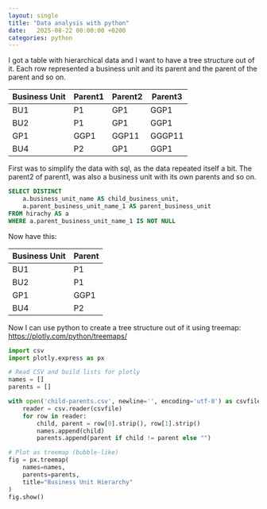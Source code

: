 ```yaml
---
layout: single
title: "Data analysis with python"
date:   2025-08-22 00:00:00 +0200
categories: python
---
```


I got a table with hierarchical data and I want to have a tree structure out of it.
Each row represented a business unit and its parent and the parent of the parent and so on.

| Business Unit | Parent1 | Parent2 | Parent3 |
|---------------|---------|---------|---------|
| BU1           | P1      | GP1     | GGP1    |
| BU2           | P1      | GP1     | GGP1    |
| GP1           | GGP1    | GGP11   | GGGP11  |
| BU4           | P2      | GP1     | GGP1    |


First was to simplify the data with sql, as the data repeated itself a bit. 
The parent2 of parent1, was also a business unit with its own parents and so on.

```sql
SELECT DISTINCT
    a.business_unit_name AS child_business_unit,
    a.parent_business_unit_name_1 AS parent_business_unit
FROM hirachy AS a
WHERE a.parent_business_unit_name_1 IS NOT NULL

```
Now  have this:

| Business Unit | Parent  |
|---------------|---------|
| BU1           | P1      |
| BU2           | P1      |
| GP1           | GGP1    |
| BU4           | P2      |

Now I can use python to create a tree structure out of it using treemap: https://plotly.com/python/treemaps/

```python
import csv
import plotly.express as px

# Read CSV and build lists for plotly
names = []
parents = []

with open('child-parents.csv', newline='', encoding='utf-8') as csvfile:
    reader = csv.reader(csvfile)
    for row in reader:
        child, parent = row[0].strip(), row[1].strip()
        names.append(child)
        parents.append(parent if child != parent else "")

# Plot as treemap (bubble-like)
fig = px.treemap(
    names=names,
    parents=parents,
    title="Business Unit Hierarchy"
)
fig.show()
```